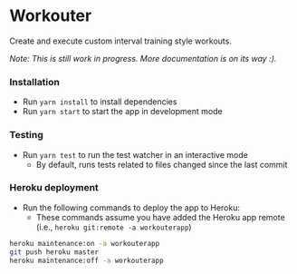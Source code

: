 # Workouter

Create and execute custom interval training style workouts.

*Note: This is still work in progress. More documentation is on its way :).*

### Installation
  - Run `yarn install` to install dependencies
  - Run `yarn start` to start the app in development mode

### Testing
  - Run `yarn test` to run the test watcher in an interactive mode
    - By default, runs tests related to files changed since the last commit

### Heroku deployment
  - Run the following commands to deploy the app to Heroku:
    - These commands assume you have added the Heroku app remote (i.e., `heroku git:remote -a workouterapp`)
``` bash
heroku maintenance:on -a workouterapp
git push heroku master
heroku maintenance:off -a workouterapp
```
